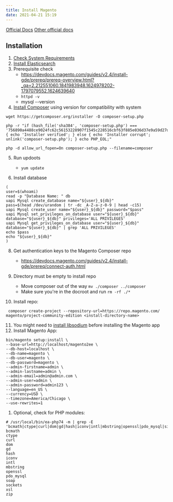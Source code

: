 ```yaml
---
title: Install Magento
date: 2021-04-21 15:19
---
```


[Official Docs](https://docs.magento.com/user-guide/magento/installation.html)
[Other official docs](https://devdocs.magento.com/guides/v2.4/install-gde/install-flow-diagram.html)

## Installation

1. [Check System Requirements](https://devdocs.magento.com/guides/v2.4/install-gde/system-requirements.html?_ga=2.166245821.2031650980.1619039800-254307176.1619039800)
2. [Install Elasticsearch](2021-04-21--15-25-23Z--install_elasticsearch.md) 
3. Prerequisite check
	 + https://devdocs.magento.com/guides/v2.4/install-gde/prereq/prereq-overview.html?_ga=2.212551060.1841983948.1624978202-1797079552.1624639640
	 + `httpd -v`
	 + mysql --version
4. [Install Composer](20210629085527-install-composer.md) using version for compatibility with system
```
wget https://getcomposer.org/installer -O composer-setup.php

php -r "if (hash_file('sha384', 'composer-setup.php') === '756890a4488ce9024fc62c56153228907f1545c228516cbf63f885e036d37e9a59d27d63f46af1d4d07ee0f76181c7d3') { echo 'Installer verified'; } else { echo 'Installer corrupt'; unlink('composer-setup.php'); } echo PHP_EOL;"

php -d allow_url_fopen=On composer-setup.php --filename=composer
```
5. Run updoots
	 + `yum update`

7. Install database
```
(
user=$(whoami)
read -p "Database Name: " db
uapi Mysql create_database name="${user}_${db}"
pass=$(head /dev/urandom | tr -dc _A-Z-a-z-0-9 | head -c15)
uapi Mysql create_user name="${user}_${db}" password="$pass"
uapi Mysql set_privileges_on_database user="${user}_${db}" database="${user}_${db}" privileges='ALL PRIVILEGES'
uapi Mysql get_privileges_on_database user="${user}_${db}" database="${user}_${db}" | grep 'ALL PRIVILEGES'
echo $pass
echo "${user}_${db}"
)
```

8. Get authentication keys to the Magento Composer repo
	 + https://devdocs.magento.com/guides/v2.4/install-gde/prereq/connect-auth.html

9. Directory must be empty to install repo
	 + Move composer out of the way `mv ./composer ../composer`
	 + Make sure you're in the docroot and run `rm -rf ./*`
10. Install repo:
```
 composer create-project --repository-url=https://repo.magento.com/ magento/project-community-edition <install-directory-name>
```
11. You might need to [install libsodium](20210629111805-install-libsodium.md) before installing the Magento app
12. Install Magento App:
```
bin/magento setup:install \
--base-url=http://localhost/magento2ee \
--db-host=localhost \
--db-name=magento \
--db-user=magento \
--db-password=magento \
--admin-firstname=admin \
--admin-lastname=admin \
--admin-email=admin@admin.com \
--admin-user=admin \
--admin-password=admin123 \
--language=en_US \
--currency=USD \
--timezone=America/Chicago \
--use-rewrites=1
```

1. Optional, check for PHP modules:
```
# /usr/local/bin/ea-php74 -m | grep -E 'bcmath|ctype|curl|dom|gd|hash|iconv|intl|mbstring|openssl|pdo_mysql|simplexml|soap|xsl|zip|sockets'
bcmath
ctype
curl
dom
gd
hash
iconv
intl
mbstring
openssl
pdo_mysql
soap
sockets
xsl
zip
```
